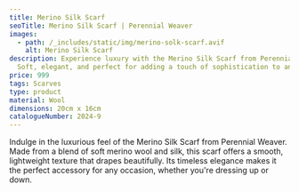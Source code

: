 ```yaml
---
title: Merino Silk Scarf
seoTitle: Merino Silk Scarf | Perennial Weaver
images:
  - path: /_includes/static/img/merino-solk-scarf.avif
    alt: Merino Silk Scarf
description: Experience luxury with the Merino Silk Scarf from Perennial Weaver.
  Soft, elegant, and perfect for adding a touch of sophistication to any outfit.
price: 999
tags: Scarves
type: product
material: Wool
dimensions: 20cm x 16cm
catalogueNumber: 2024-9
---
```

Indulge in the luxurious feel of the Merino Silk Scarf from Perennial Weaver. Made from a blend of soft merino wool and silk, this scarf offers a smooth, lightweight texture that drapes beautifully. Its timeless elegance makes it the perfect accessory for any occasion, whether you're dressing up or down.
